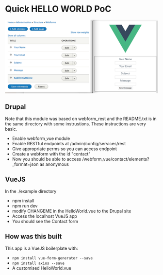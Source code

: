 # Quick HELLO WORLD PoC

![What to what](https://raw.githubusercontent.com/simesy/webform_rest/8.x-2.x/whatisit.png)

## Drupal

Note that this module was based on webform_rest and the README.txt is in the same
directory with some instrustions. These instructions are very basic.

* Enable webform_vue module
* Enable RESTful endpoints at /admin/config/services/rest
* Give appropriate perms so you can access endpoint
* Create a webform with the id "contact"
* Now you should be able to access /webform_vue/contact/elements?_format=json as anonymous

## VueJS

In the ./example directory

* npm install
* npm run dev
* modify CHANGEME in the HelloWorld.vue to the Drupal site
* Access the localhost VueJS app
* You should see the Contact form

## How was this built

This app is a VueJS boilerplate with:

* `npm install vue-form-generator --save`
* `npm install axios --save`
* A customised HelloWorld.vue 

